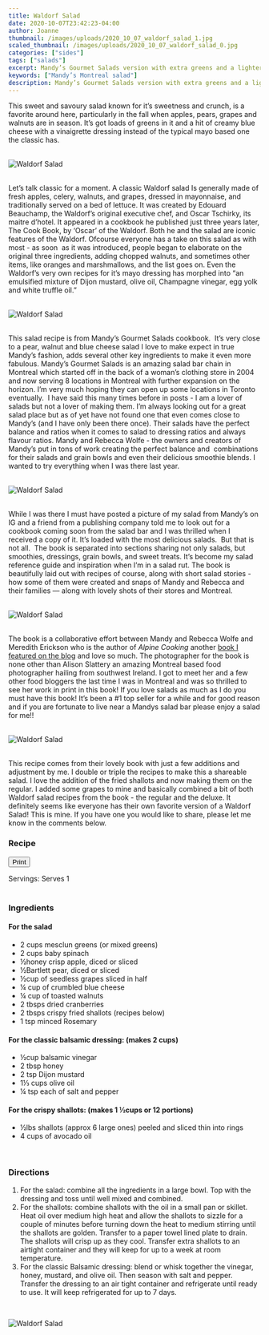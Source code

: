 ```yaml
---
title: Waldorf Salad
date: 2020-10-07T23:42:23-04:00
author: Joanne
thumbnail: /images/uploads/2020_10_07_waldorf_salad_1.jpg
scaled_thumbnail: /images/uploads/2020_10_07_waldorf_salad_0.jpg
categories: ["sides"]
tags: ["salads"]
excerpt: Mandy’s Gourmet Salads version with extra greens and a lighter dressing 
keywords: ["Mandy’s Montreal salad"]
description: Mandy’s Gourmet Salads version with extra greens and a lighter dressing 
---
```

<span class="blog-text">

This sweet and savoury salad known for it’s sweetness and crunch, is a favorite around here, particularly in the fall when apples, pears, grapes and walnuts are in season. It’s got loads of greens in it and a hit of creamy blue cheese with a vinaigrette dressing instead of the typical mayo based one the classic has. 
</br>
</br>

![Waldorf Salad](/images/uploads/2020_10_07_waldorf_salad_2.jpg)
</br>
</br>

Let’s talk classic for a moment. A classic Waldorf salad Is generally made of fresh apples, celery, walnuts, and grapes, dressed in mayonnaise, and traditionally served on a bed of lettuce. It was created by Edouard Beauchamp, the Waldorf’s original executive chef, and Oscar Tschirky, its maitre d’hotel. It appeared in a cookbook he published just three years later, The Cook Book, by ‘Oscar’ of the Waldorf. Both he and the salad are iconic features of the Waldorf. Ofcourse everyone has a take on this salad as with most - as soon  as it was introduced, people began to elaborate on the original three ingredients, adding chopped walnuts, and sometimes other items, like oranges and marshmallows, and the list goes on. Even the Waldorf’s very own recipes for it’s mayo dressing has morphed into “an emulsified mixture of Dijon mustard, olive oil, Champagne vinegar, egg yolk and white truffle oil.”
</br>
</br>

![Waldorf Salad](/images/uploads/2020_10_07_waldorf_salad_3.jpg)
</br>
</br>

This salad recipe is from Mandy’s Gourmet Salads cookbook.  It’s very close to a pear, walnut and blue cheese salad I love to make expect in true Mandy’s fashion, adds several other key ingredients to make it even more fabulous. Mandy’s Gourmet Salads is an amazing salad bar chain in Montreal which started off in the back of a woman’s clothing store in 2004 and now serving 8 locations in Montreal with further expansion on the horizon. I’m very much hoping they can open up some locations in Toronto eventually.  I have said this many times before in posts - I am a lover of salads but not a lover of making them. I’m always looking out for a great salad place but as of yet have not found one that even comes close to Mandy’s (and I have only been there once). Their salads have the perfect balance and ratios when it comes to salad to dressing ratios and always flavour ratios. Mandy and Rebecca Wolfe - the owners and creators of Mandy’s put in tons of work creating the perfect balance and  combinations for their salads and grain bowls and even their delicious smoothie blends. I wanted to try everything when I was there last year. 
</br>
</br>

![Waldorf Salad](/images/uploads/2020_10_07_waldorf_salad_4.jpg)
</br>
</br>

While I was there I must have posted a picture of my salad from Mandy’s on IG and a friend from a publishing company told me to look out for a cookbook coming soon from the salad bar and I was thrilled when I received a copy of it. It’s loaded with the most delicious salads.  But that is not all.  The book is separated into sections sharing not only salads, but smoothies, dressings, grain bowls, and sweet treats. It’s become my salad reference guide and inspiration when I’m in a salad rut. The book is beautifully laid out with recipes of course, along with short salad stories - how some of them were created and snaps of Mandy and Rebecca and their families — along with lovely shots of their stores and Montreal. 
</br>
</br>

![Waldorf Salad](/images/uploads/2020_10_07_waldorf_salad_5.jpg)
</br>
</br>

The book is a collaborative effort between Mandy and Rebecca Wolfe and Meredith Erickson who is the author of _Alpine Cooking_ another [book I featured on the blog](https://www.oliveandmango.com/kaiserschmarrn-austrian-pancakes/) and love so much. The photographer for the book is none other than Alison Slattery an amazing Montreal based food photographer hailing from southwest Ireland. I got to meet her and a few other food bloggers the last time I was in Montreal and was so thrilled to see her work in print in this book! If you love salads as much as I do you must have this book! It’s been a #1 top seller for a while and for good reason and if you are fortunate to live near a Mandys salad bar please enjoy a salad for me!! 
</br>
</br>

![Waldorf Salad](/images/uploads/2020_10_07_waldorf_salad_6.jpg)
</br>
</br>

This recipe comes from their lovely book with just a few additions and adjustment by me. I double or triple the recipes to make this a shareable salad. I love the addition of the fried shallots and now making them on the regular. I added some grapes to mine and basically combined a bit of both Waldorf salad recipes from the book - the regular and the deluxe. It definitely seems like everyone has their own favorite version of a Waldorf Salad! This is mine. If you have one you would like to share, please let me know in the comments below. 
<!--</br>
</br>
{{< youtube 2U5KL1buARQ >}}
</br>
</br>-->
</span>

### Recipe
<div print_button><form>
<input type="button" value="Print" class="btn__print" onClick="window.print()">
</form></div>

<div>Servings: <span itemprop="recipeYield">Serves 1</div>
</br>

### Ingredients

#### For the salad

* <span itemprop="recipeIngredient">2 cups mesclun greens (or mixed greens)</span>
* <span itemprop="recipeIngredient">2 cups baby spinach </span>
* <span itemprop="recipeIngredient">&frac12;honey crisp apple, diced or sliced </span>
* <span itemprop="recipeIngredient">&frac12;Bartlett pear, diced or sliced </span>
* <span itemprop="recipeIngredient">&frac12;cup of seedless grapes sliced in half </span>
* <span itemprop="recipeIngredient">&frac14; cup of crumbled blue cheese </span>
* <span itemprop="recipeIngredient">&frac14; cup of toasted walnuts </span>
* <span itemprop="recipeIngredient">2 tbsps dried cranberries </span>
* <span itemprop="recipeIngredient">2 tbsps crispy fried shallots (recipes below)</span>
* <span itemprop="recipeIngredient">1 tsp minced Rosemary </span>

#### For the classic balsamic dressing: (makes 2 cups)

* <span itemprop="recipeIngredient">&frac12;cup balsamic vinegar </span>
* <span itemprop="recipeIngredient">2 tbsp honey </span>
* <span itemprop="recipeIngredient">2 tsp Dijon mustard </span>
* <span itemprop="recipeIngredient">1&frac13; cups olive oil </span>
* <span itemprop="recipeIngredient">&frac14; tsp each of salt and pepper </span>

#### For the crispy shallots: (makes 1 &frac12;cups or 12 portions)

* <span itemprop="recipeIngredient">&frac12;lbs shallots (approx 6 large ones) peeled and sliced thin into rings </span>
* <span itemprop="recipeIngredient">4 cups of avocado oil </span>
</br>

### Directions

1. For the salad: combine all the ingredients in a large bowl. Top with the dressing and toss until well mixed and combined. 
1. For the shallots: combine shallots with the oil in a small pan or skillet. Heat oil over medium high heat and allow the shallots to sizzle for a couple of minutes before turning down the heat to medium stirring until the shallots are golden. Transfer to a paper towel lined plate to drain. The shallots will crisp up as they cool. Transfer extra shallots to an airtight container and they will keep for up to a week at room temperature. 
1. For the classic Balsamic dressing: blend or whisk together the vinegar, honey, mustard, and olive oil. Then season with salt and pepper. Transfer the dressing to an air tight container and refrigerate until ready to use. It will keep refrigerated for up to 7 days.

</br>

![Waldorf Salad](/images/uploads/2020_10_07_waldorf_salad_7.jpg)